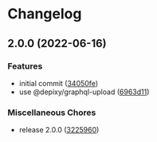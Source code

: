 # Changelog

## 2.0.0 (2022-06-16)


### Features

* initial commit ([34050fe](https://github.com/depixy/graphql-user/commit/34050fe256658981870b0ba222c0c52e93bbe272))
* use @depixy/graphql-upload ([6963d11](https://github.com/depixy/graphql-user/commit/6963d115c5d81f3310d13589d96dd0c8d9d34c25))


### Miscellaneous Chores

* release 2.0.0 ([3225960](https://github.com/depixy/graphql-user/commit/3225960475815e6ab6131a0bd4e95d9b57de9b66))

